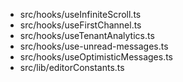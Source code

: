 - src/hooks/useInfiniteScroll.ts
- src/hooks/useFirstChannel.ts
- src/hooks/useTenantAnalytics.ts
- src/hooks/use-unread-messages.ts
- src/hooks/useOptimisticMessages.ts
- src/lib/editorConstants.ts